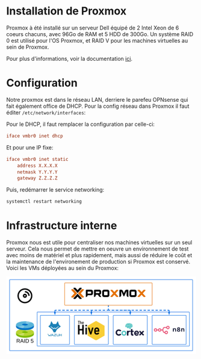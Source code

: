 # Installation de Proxmox

Proxmox à été installé sur un serveur Dell équipé de 2 Intel Xeon de 6 coeurs chacuns, avec 96Go de RAM et 5 HDD de 300Go.  Un système RAID 0 est utilisé pour l'OS Proxmox, et RAID V pour les machines virtuelles au sein de Proxmox.

Pour plus d'informations, voir la documentation [ici](https://www.proxmox.com/en/products/proxmox-virtual-environment/get-started).

# Configuration

Notre proxmox est dans le réseau LAN, derriere le parefeu OPNsense qui fait également office de DHCP. Pour la config réseau dans Proxmox il faut éditer `/etc/network/interfaces`:

Pour le DHCP, il faut remplacer la configuration par celle-ci:
```ini
iface vmbr0 inet dhcp
```

Et pour une IP fixe:
```ini
iface vmbr0 inet static
    address X.X.X.X
    netmask Y.Y.Y.Y
    gateway Z.Z.Z.Z
```

Puis, redémarrer le service networking:
```bash
systemctl restart networking

```


# Infrastructure interne

Proxmox nous est utile pour centraliser nos machines virtuelles sur un seul serveur. Cela nous permet de mettre en oeuvre un environnement de test avec moins de matériel et plus rapidement, mais aussi de réduire le coût et la maintenance de l'environement de production si Proxmox est conservé. Voici les VMs déployées au sein du Proxmox:

![proxmox](images/proxmox.png)
